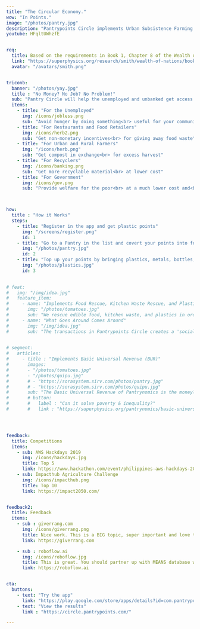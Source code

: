 ```yaml
---
title: "The Circular Economy."
wow: "In Points."
image: "/photos/pantry.jpg"
description: "Pantrypoints Circle implements Urban Subsistence Farming and Food Rescue in order to realize the circular economy"
youtube: HFqltUWhzfE


req:
  title: Based on the requirements in Book 1, Chapter 8 of the Wealth of Nations
  link: "https://superphysics.org/research/smith/wealth-of-nations/book-1/chapter-8d"
  avatar: "/avatars/smith.png"


triconb:
  banner: "/photos/yay.jpg"
  title : "No Money? No Job? No Problem!"
  sub: "Pantry Circle will help the unemployed and unbanked get access to food through their local community"
  items:
    - title: "For the Unemployed"
      img: /icons/jobless.png
      sub: "Avoid hunger by doing something<br> useful for your community"      
    - title: "For Restaurants and Food Retailers"
      img: /icons/herb2.png
      sub: "Get non-monetary incentives<br> for giving away food waste"
    - title: "For Urban and Rural Farmers"
      img: "/icons/herb.png"
      sub: "Get compost in exchange<br> for excess harvest"
    - title: "For Recyclers"
      img: /icons/banking.png
      sub: "Get more recyclable material<br> at lower cost"
    - title: "For Government"
      img: /icons/gov.png
      sub: "Provide welfare for the poor<br> at a much lower cost and<br> get updated data quickly"



how:
  title : "How it Works"  
  steps:
    - title: "Register in the app and get plastic points"
      img: "/screens/register.png"
      id: 1
    - title: "Go to a Pantry in the list and covert your points into food"
      img: "/photos/pantry.jpg"
      id: 2
    - title: "Top up your points by bringing plastics, metals, bottles, or compost"
      img: "/photos/plastics.jpg"
      id: 3

      
# feat:
#   img: "/img/idea.jpg"
#   feature_item:
#     - name: "Implements Food Rescue, Kitchen Waste Rescue, and Plastic Waste Rescue"
#       img: "/photos/tomatoes.jpg"
#       sub: "We rescue edible food, kitchen waste, and plastics in order to put them where they produce value to society instead of producing waste and pollution"
#     - name: "What Goes Around Comes Around"
#       img: "/img/idea.jpg"
#       sub: "The transactions in Pantrypoints Circle creates a 'social memory' where the system points out the help done by users in the past"

      
# segment:
#   articles:
#     - title : "Implements Basic Universal Revenue (BUR)"
#       images:
#       - "/photos/tomatoes.jpg"
#       - "/photos/quipu.jpg"
#       # - "https://sorasystem.sirv.com/photos/pantry.jpg"
#       # - "https://sorasystem.sirv.com/photos/quipu.jpg"
#       sub: "The Basic Universal Revenue of Pantrynomics is the moneyless version of Universal Basic Income of Economics. Its ancient version is the quipu string used by the Inca"
#       # button:
#       #   label : "Can it solve poverty & inequality?"
#       #   link : "https://superphysics.org/pantrynomics/basic-universal-revenue"




feedback:
  title: Competitions
  items:
    - sub: AWS Hackdays 2019
      img: /icons/hackdays.jpg
      title: Top 5
      link: https://www.hackathon.com/event/philippines-aws-hackdays-2019--lets-hack-for-good-5c4a9262187a8c0004fa3d05
    - sub: Impacthub Agriculture Challenge
      img: /icons/impacthub.png
      title: Top 10
      link: https://impact2050.com/


feedback2:
  title: Feedback
  items:
    - sub : giverrang.com
      img: /icons/giverrang.png
      title: Nice work. This is a BIG topic, super important and love that you're tackling it. I'm on the same wavelength.
      link: https://giverrang.com

    - sub : roboflow.ai
      img: /icons/roboflow.jpg
      title: This is great. You should partner up with MEANS database which does something similar with food pantries.
      link: https://roboflow.ai 


cta:
  buttons:
    - text: "Try the app"
      link: "https://play.google.com/store/apps/details?id=com.pantrypoints.circle&pli=1"
    - text: "View the results"
      link : "https://circle.pantrypoints.com/"

---
```

